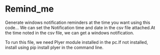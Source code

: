 # Remind_me
Generate windows notification reminders at the time you want using this code...
We can set the Notification time and date in the csv file attached.At the time noted in the csv file, we can get a windows notification.


To run this file, we need Plyer module installed in the pc.If not installed, install using 
    pip install plyer
  in the command line.
  

